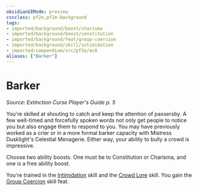 ```yaml
---
obsidianUIMode: preview
cssclass: pf2e,pf2e-background
tags:
- imported/background/boost/charisma
- imported/background/boost/constitution
- imported/background/feat/group-coercion
- imported/background/skill/intimidation
- imported/compendium/src/pf2e/ec0
aliases: ["Barker"]
---
```

# Barker
*Source: Extinction Curse Player's Guide p. 5*  

You're skilled at shouting to catch and keep the attention of passersby. A few well-timed and forcefully spoken words not only get people to notice you but also engage them to respond to you. You may have previously worked as a crier or in a more formal barker capacity with Mistress Dusklight's Celestial Menagerie. Either way, your ability to bully a crowd is impressive.

Choose two ability boosts. One must be to Constitution or Charisma, and one is a free ability boost.

You're trained in the [Intimidation](../../skills.md#Intimidation) skill and the [Crowd Lore](../../skills.md#Lore) skill. You gain the [Group Coercion](../../feats/group-coercion.md) skill feat.